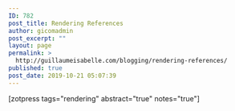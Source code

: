 ```yaml
---
ID: 782
post_title: Rendering References
author: gicomadmin
post_excerpt: ""
layout: page
permalink: >
  http://guillaumeisabelle.com/blogging/rendering-references/
published: true
post_date: 2019-10-21 05:07:39
---
```

<!-- wp:shortcode --> [zotpress tags="rendering" abstract="true" notes="true"] 

<!-- /wp:shortcode -->